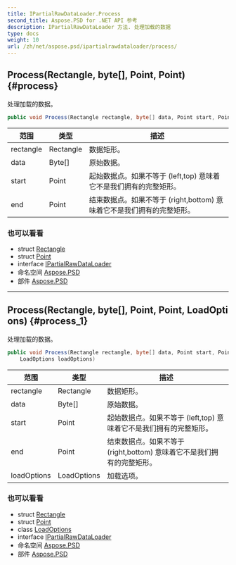 ```yaml
---
title: IPartialRawDataLoader.Process
second_title: Aspose.PSD for .NET API 参考
description: IPartialRawDataLoader 方法. 处理加载的数据
type: docs
weight: 10
url: /zh/net/aspose.psd/ipartialrawdataloader/process/
---
```

## Process(Rectangle, byte[], Point, Point) {#process}

处理加载的数据。

```csharp
public void Process(Rectangle rectangle, byte[] data, Point start, Point end)
```

| 范围 | 类型 | 描述 |
| --- | --- | --- |
| rectangle | Rectangle | 数据矩形。 |
| data | Byte[] | 原始数据。 |
| start | Point | 起始数据点。如果不等于 (left,top) 意味着它不是我们拥有的完整矩形。 |
| end | Point | 结束数据点。如果不等于 (right,bottom) 意味着它不是我们拥有的完整矩形。 |

### 也可以看看

* struct [Rectangle](../../rectangle/)
* struct [Point](../../point/)
* interface [IPartialRawDataLoader](../)
* 命名空间 [Aspose.PSD](../../ipartialrawdataloader/)
* 部件 [Aspose.PSD](../../../)

---

## Process(Rectangle, byte[], Point, Point, LoadOptions) {#process_1}

处理加载的数据。

```csharp
public void Process(Rectangle rectangle, byte[] data, Point start, Point end, 
    LoadOptions loadOptions)
```

| 范围 | 类型 | 描述 |
| --- | --- | --- |
| rectangle | Rectangle | 数据矩形。 |
| data | Byte[] | 原始数据。 |
| start | Point | 起始数据点。如果不等于 (left,top) 意味着它不是我们拥有的完整矩形。 |
| end | Point | 结束数据点。如果不等于 (right,bottom) 意味着它不是我们拥有的完整矩形。 |
| loadOptions | LoadOptions | 加载选项。 |

### 也可以看看

* struct [Rectangle](../../rectangle/)
* struct [Point](../../point/)
* class [LoadOptions](../../loadoptions/)
* interface [IPartialRawDataLoader](../)
* 命名空间 [Aspose.PSD](../../ipartialrawdataloader/)
* 部件 [Aspose.PSD](../../../)


